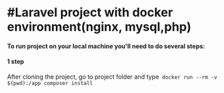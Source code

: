 <h1>#Laravel project with docker environment(nginx, mysql,php)</h1>

<h4>To run project on your local machine you'll need to do several steps:</h1>

<h4>1 step</h4>
<p>After cloning the project, go to project folder and type<code> docker run --rm -v $(pwd):/app composer install</code></p>
